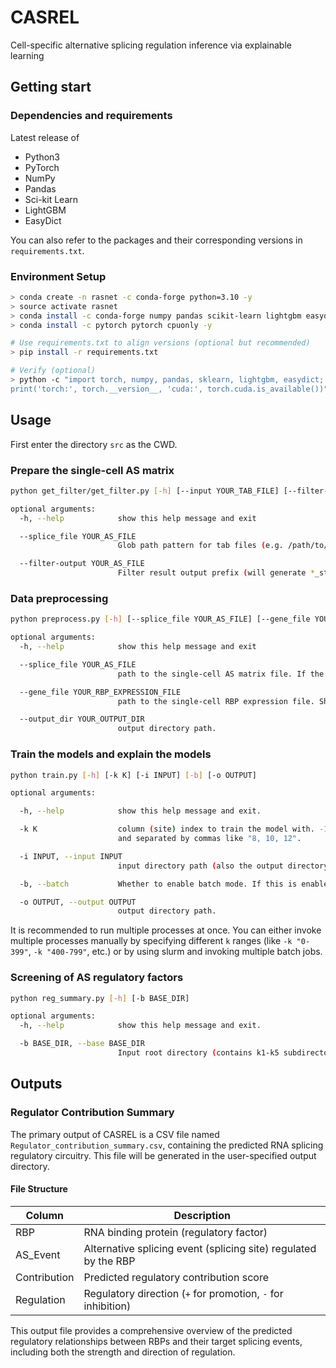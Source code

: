 # CASREL
Cell-specific alternative splicing regulation inference via explainable learning


## Getting start ##

### Dependencies and requirements

Latest release of

- Python3
- PyTorch
- NumPy
- Pandas
- Sci-kit Learn
- LightGBM
- EasyDict

You can also refer to the packages and their corresponding versions in `requirements.txt`.

### Environment Setup
```bash
> conda create -n rasnet -c conda-forge python=3.10 -y
> source activate rasnet
> conda install -c conda-forge numpy pandas scikit-learn lightgbm easydict -y
> conda install -c pytorch pytorch cpuonly -y

# Use requirements.txt to align versions (optional but recommended)
> pip install -r requirements.txt

# Verify (optional)
> python -c "import torch, numpy, pandas, sklearn, lightgbm, easydict; \
print('torch:', torch.__version__, 'cuda:', torch.cuda.is_available())"

```


## Usage

First enter the directory `src` as the CWD.

### Prepare the single-cell AS matrix

```bash
python get_filter/get_filter.py [-h] [--input YOUR_TAB_FILE] [--filter-output YOUR_AS_FILE]

optional arguments:
  -h, --help            show this help message and exit

  --splice_file YOUR_AS_FILE
                        Glob path pattern for tab files (e.g. /path/to/*SJ.out.tab). The SJ.out.tab file can be obtained by aligning the raw sequencing data in the regular STAR pipeline.

  --filter-output YOUR_AS_FILE
                        Filter result output prefix (will generate *_start.csv and *_end.csv).
```

### Data preprocessing

```bash
python preprocess.py [-h] [--splice_file YOUR_AS_FILE] [--gene_file YOUR_RBP_EXPRESSION_FILE] [--output_dir YOUR_OUTPUT_DIR]

optional arguments:
  -h, --help            show this help message and exit

  --splice_file YOUR_AS_FILE
                        path to the single-cell AS matrix file. If the path is xxx, we expect there would be xxx_start.csv and xxx_end.csv to represent the 3’ and 5’ AS data. xxx_start.csv and xxx_end.csv can also be obtained from the BAM files by SCASL.

  --gene_file YOUR_RBP_EXPRESSION_FILE
                        path to the single-cell RBP expression file. Should be a csv file.

  --output_dir YOUR_OUTPUT_DIR
                        output directory path.
```

### Train the models and explain the models

```bash
python train.py [-h] [-k K] [-i INPUT] [-b] [-o OUTPUT]

optional arguments:

  -h, --help            show this help message and exit.

  -k K                  column (site) index to train the model with. -1 means all columns. You can either specify a single column like 0, 1, or 2, or a range like 0-2, or a list wrapper by quotes
                        and separated by commas like "8, 10, 12".

  -i INPUT, --input INPUT
                        input directory path (also the output directory of the step `Data preprocessing`).

  -b, --batch           Whether to enable batch mode. If this is enabled, a single model will try to capture and output the predictions for all the sites specified.

  -o OUTPUT, --output OUTPUT
                        output directory path.
```


It is recommended to run multiple processes at once. You can either invoke multiple processes manually by specifying different `k` ranges (like `-k "0-399"`, `-k "400-799"`, etc.) or by using slurm and invoking multiple batch jobs.


### Screening of AS regulatory factors

```bash
python reg_summary.py [-h] [-b BASE_DIR]

optional arguments:
  -h, --help            show this help message and exit.

  -b BASE_DIR, --base BASE_DIR
                        Input root directory (contains k1-k5 subdirectories, the output directory of the step `Train the models and explain the models`), also the output directory. Defaults to the current directory.
```

## Outputs

### Regulator Contribution Summary

The primary output of CASREL is a CSV file named `Regulator_contribution_summary.csv`, containing the predicted RNA splicing regulatory circuitry. This file will be generated in the user-specified output directory.

#### File Structure

| Column | Description |
|--------|------------|
| RBP | RNA binding protein (regulatory factor) |
| AS_Event | Alternative splicing event (splicing site) regulated by the RBP |
| Contribution | Predicted regulatory contribution score |
| Regulation | Regulatory direction (`+` for promotion, `-` for inhibition) |

This output file provides a comprehensive overview of the predicted regulatory relationships between RBPs and their target splicing events, including both the strength and direction of regulation.
